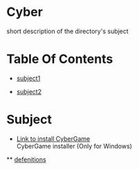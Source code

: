 <!-- press ctrl+K then V to open a preview of the MarkDown file  -->
# Cyber
short description of the directory's subject

# Table Of Contents

* [subject1](#subject1) 

* [subject2](#subject2) 

# Subject
* [Link to install CyberGame](https://account.cyber.games/downloads/)  <!-- note we must have 2 spaces here for a newline-->  
CyberGame installer (Only for Windows)


** [defenitions](./defenitions/README.md) 
